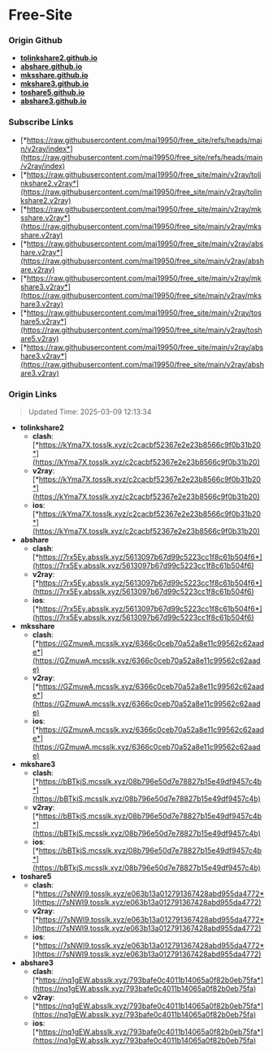# Free-Site

### Origin Github

- [**tolinkshare2.github.io**](https://github.com/tolinkshare2/tolinkshare2.github.io)
- [**abshare.github.io**](https://github.com/abshare/abshare.github.io)
- [**mksshare.github.io**](https://github.com/mksshare/mksshare.github.io)
- [**mkshare3.github.io**](https://github.com/mkshare3/mkshare3.github.io)
- [**toshare5.github.io**](https://github.com/toshare5/toshare5.github.io)
- [**abshare3.github.io**](https://github.com/abshare3/abshare3.github.io)

### Subscribe Links

- [*https://raw.githubusercontent.com/mai19950/free_site/refs/heads/main/v2ray/index*](https://raw.githubusercontent.com/mai19950/free_site/refs/heads/main/v2ray/index)
- [*https://raw.githubusercontent.com/mai19950/free_site/main/v2ray/tolinkshare2.v2ray*](https://raw.githubusercontent.com/mai19950/free_site/main/v2ray/tolinkshare2.v2ray)
- [*https://raw.githubusercontent.com/mai19950/free_site/main/v2ray/mksshare.v2ray*](https://raw.githubusercontent.com/mai19950/free_site/main/v2ray/mksshare.v2ray)
- [*https://raw.githubusercontent.com/mai19950/free_site/main/v2ray/abshare.v2ray*](https://raw.githubusercontent.com/mai19950/free_site/main/v2ray/abshare.v2ray)
- [*https://raw.githubusercontent.com/mai19950/free_site/main/v2ray/mkshare3.v2ray*](https://raw.githubusercontent.com/mai19950/free_site/main/v2ray/mkshare3.v2ray)
- [*https://raw.githubusercontent.com/mai19950/free_site/main/v2ray/toshare5.v2ray*](https://raw.githubusercontent.com/mai19950/free_site/main/v2ray/toshare5.v2ray)
- [*https://raw.githubusercontent.com/mai19950/free_site/main/v2ray/abshare3.v2ray*](https://raw.githubusercontent.com/mai19950/free_site/main/v2ray/abshare3.v2ray)

### Origin Links

> Updated Time: 2025-03-09 12:13:34

- **tolinkshare2**
  - **clash**: [*https://kYma7X.tosslk.xyz/c2cacbf52367e2e23b8566c9f0b31b20*](https://kYma7X.tosslk.xyz/c2cacbf52367e2e23b8566c9f0b31b20)
  - **v2ray**: [*https://kYma7X.tosslk.xyz/c2cacbf52367e2e23b8566c9f0b31b20*](https://kYma7X.tosslk.xyz/c2cacbf52367e2e23b8566c9f0b31b20)
  - **ios**: [*https://kYma7X.tosslk.xyz/c2cacbf52367e2e23b8566c9f0b31b20*](https://kYma7X.tosslk.xyz/c2cacbf52367e2e23b8566c9f0b31b20)
- **abshare**
  - **clash**: [*https://7rx5Ey.absslk.xyz/5613097b67d99c5223cc1f8c61b504f6*](https://7rx5Ey.absslk.xyz/5613097b67d99c5223cc1f8c61b504f6)
  - **v2ray**: [*https://7rx5Ey.absslk.xyz/5613097b67d99c5223cc1f8c61b504f6*](https://7rx5Ey.absslk.xyz/5613097b67d99c5223cc1f8c61b504f6)
  - **ios**: [*https://7rx5Ey.absslk.xyz/5613097b67d99c5223cc1f8c61b504f6*](https://7rx5Ey.absslk.xyz/5613097b67d99c5223cc1f8c61b504f6)
- **mksshare**
  - **clash**: [*https://GZmuwA.mcsslk.xyz/6366c0ceb70a52a8e11c99562c62aade*](https://GZmuwA.mcsslk.xyz/6366c0ceb70a52a8e11c99562c62aade)
  - **v2ray**: [*https://GZmuwA.mcsslk.xyz/6366c0ceb70a52a8e11c99562c62aade*](https://GZmuwA.mcsslk.xyz/6366c0ceb70a52a8e11c99562c62aade)
  - **ios**: [*https://GZmuwA.mcsslk.xyz/6366c0ceb70a52a8e11c99562c62aade*](https://GZmuwA.mcsslk.xyz/6366c0ceb70a52a8e11c99562c62aade)
- **mkshare3**
  - **clash**: [*https://bBTkjS.mcsslk.xyz/08b796e50d7e78827b15e49df9457c4b*](https://bBTkjS.mcsslk.xyz/08b796e50d7e78827b15e49df9457c4b)
  - **v2ray**: [*https://bBTkjS.mcsslk.xyz/08b796e50d7e78827b15e49df9457c4b*](https://bBTkjS.mcsslk.xyz/08b796e50d7e78827b15e49df9457c4b)
  - **ios**: [*https://bBTkjS.mcsslk.xyz/08b796e50d7e78827b15e49df9457c4b*](https://bBTkjS.mcsslk.xyz/08b796e50d7e78827b15e49df9457c4b)
- **toshare5**
  - **clash**: [*https://7sNWI9.tosslk.xyz/e063b13a012791367428abd955da4772*](https://7sNWI9.tosslk.xyz/e063b13a012791367428abd955da4772)
  - **v2ray**: [*https://7sNWI9.tosslk.xyz/e063b13a012791367428abd955da4772*](https://7sNWI9.tosslk.xyz/e063b13a012791367428abd955da4772)
  - **ios**: [*https://7sNWI9.tosslk.xyz/e063b13a012791367428abd955da4772*](https://7sNWI9.tosslk.xyz/e063b13a012791367428abd955da4772)
- **abshare3**
  - **clash**: [*https://nq1gEW.absslk.xyz/793bafe0c4011b14065a0f82b0eb75fa*](https://nq1gEW.absslk.xyz/793bafe0c4011b14065a0f82b0eb75fa)
  - **v2ray**: [*https://nq1gEW.absslk.xyz/793bafe0c4011b14065a0f82b0eb75fa*](https://nq1gEW.absslk.xyz/793bafe0c4011b14065a0f82b0eb75fa)
  - **ios**: [*https://nq1gEW.absslk.xyz/793bafe0c4011b14065a0f82b0eb75fa*](https://nq1gEW.absslk.xyz/793bafe0c4011b14065a0f82b0eb75fa)
